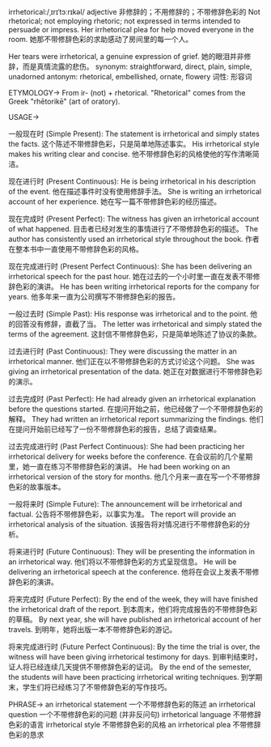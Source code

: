 irrhetorical:/ˌɪrɪˈtɔːrɪkəl/
adjective
非修辞的；不用修辞的；不带修辞色彩的
Not rhetorical; not employing rhetoric; not expressed in terms intended to persuade or impress.
Her irrhetorical plea for help moved everyone in the room. 她那不带修辞色彩的求助感动了房间里的每一个人。

Her tears were irrhetorical, a genuine expression of grief. 她的眼泪并非修辞，而是真情流露的悲伤。
synonym: straightforward, direct, plain, simple, unadorned
antonym: rhetorical, embellished, ornate, flowery
词性: 形容词


ETYMOLOGY->
From ir- (not) + rhetorical.  "Rhetorical" comes from the Greek "rhētorikē" (art of oratory).


USAGE->

一般现在时 (Simple Present):
The statement is irrhetorical and simply states the facts.  这个陈述不带修辞色彩，只是简单地陈述事实。
His irrhetorical style makes his writing clear and concise. 他不带修辞色彩的风格使他的写作清晰简洁。

现在进行时 (Present Continuous):
He is being irrhetorical in his description of the event. 他在描述事件时没有使用修辞手法。
She is writing an irrhetorical account of her experience. 她在写一篇不带修辞色彩的经历描述。

现在完成时 (Present Perfect):
The witness has given an irrhetorical account of what happened. 目击者已经对发生的事情进行了不带修辞色彩的描述。
The author has consistently used an irrhetorical style throughout the book. 作者在整本书中一直使用不带修辞色彩的风格。

现在完成进行时 (Present Perfect Continuous):
She has been delivering an irrhetorical speech for the past hour.  她在过去的一个小时里一直在发表不带修辞色彩的演讲。
He has been writing irrhetorical reports for the company for years.  他多年来一直为公司撰写不带修辞色彩的报告。

一般过去时 (Simple Past):
His response was irrhetorical and to the point. 他的回答没有修辞，直截了当。
The letter was irrhetorical and simply stated the terms of the agreement. 这封信不带修辞色彩，只是简单地陈述了协议的条款。


过去进行时 (Past Continuous):
They were discussing the matter in an irrhetorical manner. 他们正在以不带修辞色彩的方式讨论这个问题。
She was giving an irrhetorical presentation of the data. 她正在对数据进行不带修辞色彩的演示。


过去完成时 (Past Perfect):
He had already given an irrhetorical explanation before the questions started. 在提问开始之前，他已经做了一个不带修辞色彩的解释。
They had written an irrhetorical report summarizing the findings.  他们在提问开始前已经写了一份不带修辞色彩的报告，总结了调查结果。


过去完成进行时 (Past Perfect Continuous):
She had been practicing her irrhetorical delivery for weeks before the conference. 在会议前的几个星期里，她一直在练习不带修辞色彩的演讲。
He had been working on an irrhetorical version of the story for months. 他几个月来一直在写一个不带修辞色彩的故事版本。

一般将来时 (Simple Future):
The announcement will be irrhetorical and factual.  公告将不带修辞色彩，以事实为准。
The report will provide an irrhetorical analysis of the situation.  该报告将对情况进行不带修辞色彩的分析。


将来进行时 (Future Continuous):
They will be presenting the information in an irrhetorical way. 他们将以不带修辞色彩的方式呈现信息。
He will be delivering an irrhetorical speech at the conference. 他将在会议上发表不带修辞色彩的演讲。

将来完成时 (Future Perfect):
By the end of the week, they will have finished the irrhetorical draft of the report.  到本周末，他们将完成报告的不带修辞色彩的草稿。
By next year, she will have published an irrhetorical account of her travels. 到明年，她将出版一本不带修辞色彩的游记。


将来完成进行时 (Future Perfect Continuous):
By the time the trial is over, the witness will have been giving irrhetorical testimony for days.  到审判结束时，证人将已经连续几天提供不带修辞色彩的证词。
By the end of the semester, the students will have been practicing irrhetorical writing techniques. 到学期末，学生们将已经练习了不带修辞色彩的写作技巧。


PHRASE->
an irrhetorical statement  一个不带修辞色彩的陈述
an irrhetorical question  一个不带修辞色彩的问题 (并非反问句)
irrhetorical language  不带修辞色彩的语言
irrhetorical style  不带修辞色彩的风格
an irrhetorical plea  不带修辞色彩的恳求
